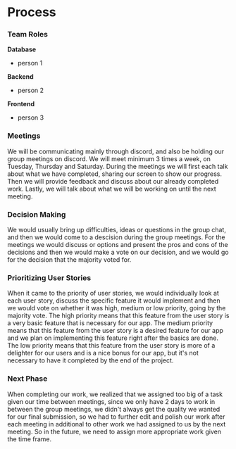 # Process

### Team Roles

**Database**

- person 1

**Backend**

- person 2

**Frontend**

- person 3

### Meetings

We will be communicating mainly through discord, and also be holding our group meetings on discord. We will meet minimum 3 times a week, on Tuesday, Thursday and Saturday. During the meetings we will first each talk about what we have completed, sharing our screen to show our progress. Then we will provide feedback and discuss about our already completed work. Lastly, we will talk about what we will be working on until the next meeting.

### Decision Making

We would usually bring up difficulties, ideas or questions in the group chat, and then we would come to a descision during the group meetings. For the meetings we would discuss or options and present the pros and cons of the decisions and then we would make a vote on our decision, and we would go for the decision that the majority voted for. 

### Prioritizing User Stories

When it came to the priority of user stories, we would individually look at each user story, discuss the specific feature it would implement and then we would vote on whether it was high, medium or low priority, going by the majority vote. The high priority means that this feature from the user story is a very basic feature that is necessary for our app. The medium priority means that this feature from the user story is a desired feature for our app and we plan on implementing this feature right after the basics are done. The low priority means that this feature from the user story is more of a delighter for our users and is a nice bonus for our app, but it's not necessary to have it completed by the end of the project.

### Next Phase

When completing our work, we realized that we assigned too big of a task given our time between meetings, since we only have 2 days to work in between the group meetings, we didn't always get the quality we wanted for our final submission, so we had to further edit and polish our work after each meeting in additional to other work we had assigned to us by the next meeting. So in the future, we need to assign more appropriate work given the time frame.


